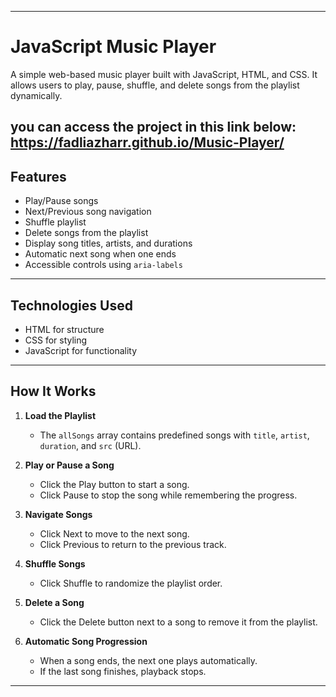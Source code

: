 
---

# JavaScript Music Player

A simple web-based music player built with JavaScript, HTML, and CSS. It allows users to play, pause, shuffle, and delete songs from the playlist dynamically.

you can access the project in this link below:
https://fadliazharr.github.io/Music-Player/
---

## Features

- Play/Pause songs  
- Next/Previous song navigation  
- Shuffle playlist  
- Delete songs from the playlist  
- Display song titles, artists, and durations  
- Automatic next song when one ends  
- Accessible controls using `aria-labels`  

---

## Technologies Used

- HTML for structure  
- CSS for styling  
- JavaScript for functionality  
---

## How It Works

1. **Load the Playlist**  
   - The `allSongs` array contains predefined songs with `title`, `artist`, `duration`, and `src` (URL).  

2. **Play or Pause a Song**  
   - Click the Play button to start a song.  
   - Click Pause to stop the song while remembering the progress.  

3. **Navigate Songs**  
   - Click Next to move to the next song.  
   - Click Previous to return to the previous track.  

4. **Shuffle Songs**  
   - Click Shuffle to randomize the playlist order.  

5. **Delete a Song**  
   - Click the Delete button next to a song to remove it from the playlist.  

6. **Automatic Song Progression**  
   - When a song ends, the next one plays automatically.  
   - If the last song finishes, playback stops.  

---






